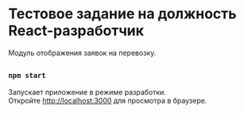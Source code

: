 # Тестовое задание на должность React-разработчик


Модуль отображения заявок на перевозку.
## 

### `npm start`

Запускает приложение в режиме разработки.\
Откройте [http://localhost:3000](http://localhost:3000) для просмотра в браузере.
